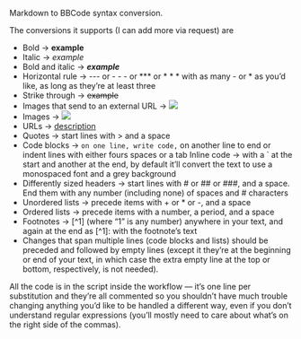 Markdown to BBCode syntax conversion.

The conversions it supports (I can add more via request) are
+ Bold → **example**
+ Italic → *example*
+ Bold and italic → ***example***
+ Horizontal rule → --- or - - - or *** or * * * with as many - or * as you’d like, as long as they’re at least three
+ Strike through → ~~example~~
+ Images that send to an external URL → [![](link_to_image)](link_to_website)
+ Images → ![](link_to_image)
+ URLs → [description](link_to_website)
+ Quotes → start lines with > and a space
+ Code blocks → ``` on one line, write code, ``` on another line to end or indent lines with either fours spaces or a tab
Inline code → with a ` at the start and another at the end, by default it’ll convert the text to use a monospaced font and a grey background
+ Differently sized headers → start lines with # or ## or ###, and a space. End them with any number (including none) of spaces and # characters
+ Unordered lists → precede items with + or * or -, and a space
+ Ordered lists → precede items with a number, a period, and a space
+ Footnotes → [^1] (where “1” is any number) anywhere in your text, and again at the end as [^1]: with the footnote’s text
+ Changes that span multiple lines (code blocks and lists) should be preceded and followed by empty lines (except it they’re at the beginning or end of your text, in which case the extra empty line at the top or bottom, respectively, is not needed).

All the code is in the script inside the workflow — it’s one line per substitution and they’re all commented so you shouldn’t have much trouble changing anything you’d like to be handled a different way, even if you don’t understand regular expressions (you’ll mostly need to care about what’s on the right side of the commas).
